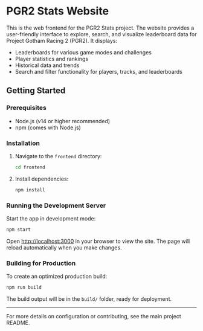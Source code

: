 # PGR2 Stats Website

This is the web frontend for the PGR2 Stats project. The website provides a user-friendly interface to explore, search, and visualize leaderboard data for Project Gotham Racing 2 (PGR2). It displays:

- Leaderboards for various game modes and challenges
- Player statistics and rankings
- Historical data and trends
- Search and filter functionality for players, tracks, and leaderboards

## Getting Started

### Prerequisites
- Node.js (v14 or higher recommended)
- npm (comes with Node.js)

### Installation

1. Navigate to the `frontend` directory:
   ```bash
   cd frontend
   ```
2. Install dependencies:
   ```bash
   npm install
   ```

### Running the Development Server

Start the app in development mode:
```bash
npm start
```
Open [http://localhost:3000](http://localhost:3000) in your browser to view the site. The page will reload automatically when you make changes.

### Building for Production

To create an optimized production build:
```bash
npm run build
```
The build output will be in the `build/` folder, ready for deployment.

---

For more details on configuration or contributing, see the main project README.
